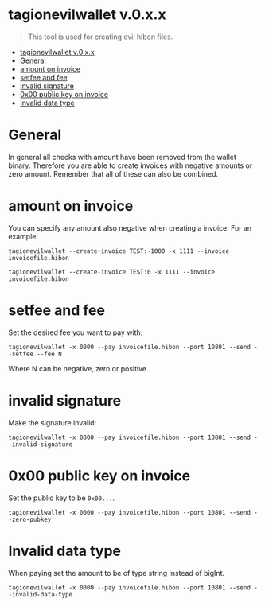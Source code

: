 # tagionevilwallet v.0.x.x
> This tool is used for creating evil hibon files.

- [tagionevilwallet v.0.x.x](#tagionevilwallet-v0xx)
- [General](#general)
- [amount on invoice](#amount-on-invoice)
- [setfee and fee](#setfee-and-fee)
- [invalid signature](#invalid-signature)
- [0x00 public key on invoice](#0x00-public-key-on-invoice)
- [Invalid data type](#invalid-data-type)


# General
In general all checks with amount have been removed from the wallet binary. Therefore you are able to create invoices with negative amounts or zero amount. Remember that all of these can also be combined.

# amount on invoice
You can specify any amount also negative when creating a invoice. For an example:

`tagionevilwallet --create-invoice TEST:-1000 -x 1111 --invoice invoicefile.hibon`

`tagionevilwallet --create-invoice TEST:0 -x 1111 --invoice invoicefile.hibon`


# setfee and fee
Set the desired fee you want to pay with:

`tagionevilwallet -x 0000 --pay invoicefile.hibon --port 10801 --send --setfee --fee N` 

Where N can be negative, zero or positive. 

# invalid signature
Make the signature invalid:

`tagionevilwallet -x 0000 --pay invoicefile.hibon --port 10801 --send --invalid-signature`

# 0x00 public key on invoice
Set the public key to be `0x00...`.

`tagionevilwallet -x 0000 --pay invoicefile.hibon --port 10801 --send --zero-pubkey`

# Invalid data type
When paying set the amount to be of type string instead of bigInt. 

`tagionevilwallet -x 0000 --pay invoicefile.hibon --port 10801 --send --invalid-data-type`

